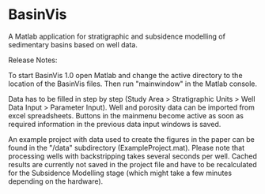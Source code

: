 # BasinVis
A Matlab application for stratigraphic and subsidence modelling of sedimentary basins based on well data.

Release Notes:

To start BasinVis 1.0 open Matlab and change the active directory to the location of the BasinVis files.
Then run "mainwindow" in the Matlab console.

Data has to be filled in step by step (Study Area > Stratigraphic Units > Well Data Input > Parameter Input). Well and porosity data can be imported from excel spreadsheets. Buttons in the mainmenu become active as soon as required information in the previous data input windows is saved. 

An example project with data used to create the figures in the paper can be found in the "/data" subdirectory (ExampleProject.mat). Please note that processing wells with backstripping takes several seconds per well. Cached results are currently not saved in the project file and have to be recalculated for the Subsidence Modelling stage (which might take a few minutes depending on the hardware).

